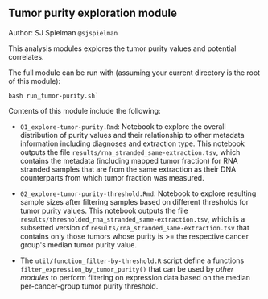 ## Tumor purity exploration module

Author: SJ Spielman `@sjspielman`

This analysis modules explores the tumor purity values and potential correlates.

The full module can be run with (assuming your current directory is the root of this module):

```
bash run_tumor-purity.sh`
```

Contents of this module include the following:

- `01_explore-tumor-purity.Rmd`: Notebook to explore the overall distribution of purity values and their relationship to other metadata information including diagnoses and extraction type.
This notebook outputs the file `results/rna_stranded_same-extraction.tsv`, which contains the metadata (including mapped tumor fraction) for RNA stranded samples that are from the same extraction as their DNA counterparts from which tumor fraction was measured.

- `02_explore-tumor-purity-threshold.Rmd`: Notebook to explore resulting sample sizes after filtering samples based on different thresholds for tumor purity values.
This notebook outputs the file `results/thresholded_rna_stranded_same-extraction.tsv`, which is a subsetted version of `results/rna_stranded_same-extraction.tsv` that contains only those tumors whose purity is >= the respective cancer group's median tumor purity value.

- The `util/function_filter-by-threshold.R` script define a functions `filter_expression_by_tumor_purity()` that can be used by _other modules_ to perform filtering on expression data based on the median per-cancer-group tumor purity threshold.